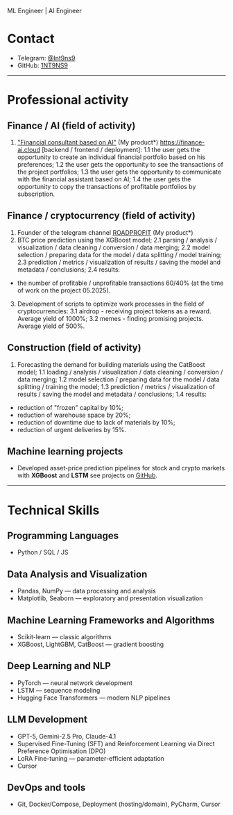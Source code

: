 ML Engineer | AI Engineer

# Contact
- Telegram: [@Int9ns9](https://t.me/Int9ns9)
- GitHub: [1NT9NS9](https://github.com/1NT9NS9)

---

# Professional activity

## Finance / AI (field of activity)
1. ["Financial consultant based on AI"](https://finance-ai.cloud) (My product*)
https://finance-ai.cloud
[backend / frontend / deployment]:
1.1 the user gets the opportunity to create an individual financial portfolio based on his preferences;
1.2 the user gets the opportunity to see the transactions of the project portfolios;
1.3 the user gets the opportunity to communicate with the financial assistant based on AI;
1.4 the user gets the opportunity to copy the transactions of profitable portfolios by subscription.

## Finance / cryptocurrency (field of activity)
1. Founder of the telegram channel [ROADPROFIT](https://t.me/ROADPROFIT) (My product*)
2. BTC price prediction using the XGBoost model;
2.1 parsing / analysis / visualization / data cleaning / conversion / data merging;
2.2 model selection / preparing data for the model / data splitting / model training;
2.3 prediction / metrics / visualization of results / saving the model and metadata / conclusions;
2.4 results:
- the number of profitable / unprofitable transactions 60/40% (at the time of work on the project 05.2025).
3. Development of scripts to optimize work processes in the field of cryptocurrencies:
3.1 airdrop - receiving project tokens as a reward. Average yield of 1000%;
3.2 memes - finding promising projects. Average yield of 500%.

## Construction (field of activity)
1. Forecasting the demand for building materials using the CatBoost model;
1.1 loading / analysis / visualization / data cleaning / conversion / data merging;
1.2 model selection / preparing data for the model / data splitting / training the model;
1.3 prediction / metrics / visualization of results / saving the model and metadata / conclusions;
1.4 results:
- reduction of "frozen" capital by 10%;
- reduction of warehouse space by 20%;
- reduction of downtime due to lack of materials by 10%;
- reduction of urgent deliveries by 15%.

## Machine learning projects
- Developed asset-price prediction pipelines for stock and crypto markets with **XGBoost** and **LSTM**
see projects on [GitHub](https://github.com/1NT9NS9/1NT9NS9/blob/main/README(finance).md).

---

# Technical Skills

## Programming Languages
- Python / SQL / JS

## Data Analysis and Visualization
- Pandas, NumPy — data processing and analysis
- Matplotlib, Seaborn — exploratory and presentation visualization

## Machine Learning Frameworks and Algorithms
- Scikit-learn — classic algorithms
- XGBoost, LightGBM, CatBoost — gradient boosting

## Deep Learning and NLP
- PyTorch — neural network development
- LSTM — sequence modeling
- Hugging Face Transformers — modern NLP pipelines

## LLM Development
- GPT-5, Gemini-2.5 Pro, Claude-4.1
- Supervised Fine-Tuning (SFT) and Reinforcement Learning via Direct Preference Optimisation (DPO)
- LoRA Fine-tuning — parameter-efficient adaptation
- Cursor

## DevOps and tools
- Git, Docker/Compose, Deployment (hosting/domain), PyCharm, Cursor
